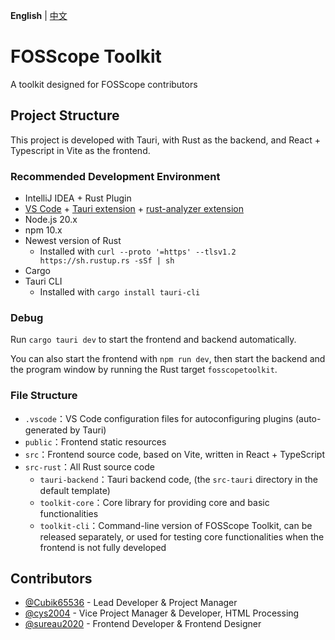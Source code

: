 **English** | [中文](README-zh.md)

# FOSScope Toolkit

A toolkit designed for FOSScope contributors

## Project Structure

This project is developed with Tauri, with Rust as the backend, and React + Typescript in Vite as the frontend.

### Recommended Development Environment

- IntelliJ IDEA + Rust Plugin
- [VS Code](https://code.visualstudio.com/) + [Tauri extension](https://marketplace.visualstudio.com/items?itemName=tauri-apps.tauri-vscode) + [rust-analyzer extension](https://marketplace.visualstudio.com/items?itemName=rust-lang.rust-analyzer)
- Node.js 20.x
- npm 10.x
- Newest version of Rust
    - Installed with `curl --proto '=https' --tlsv1.2 https://sh.rustup.rs -sSf | sh`
- Cargo
- Tauri CLI
    - Installed with `cargo install tauri-cli`

### Debug

Run `cargo tauri dev` to start the frontend and backend automatically.

You can also start the frontend with `npm run dev`, then start the backend and the program window by running the Rust
target `fosscopetoolkit`.

### File Structure

- `.vscode`：VS Code configuration files for autoconfiguring plugins (auto-generated by Tauri)
- `public`：Frontend static resources
- `src`：Frontend source code, based on Vite, written in React + TypeScript
- `src-rust`：All Rust source code
    - `tauri-backend`：Tauri backend code, (the `src-tauri` directory in the default template)
    - `toolkit-core`：Core library for providing core and basic functionalities
    - `toolkit-cli`：Command-line version of FOSScope Toolkit, can be released separately, or used for testing core
      functionalities when the frontend is not fully developed

## Contributors

- [@Cubik65536](https://github.com/Cubik65536) - Lead Developer & Project Manager
- [@cys2004](https://github.com/cys2004) - Vice Project Manager & Developer, HTML Processing
- [@sureau2020](https://github.com/sureau2020) - Frontend Developer & Frontend Designer
